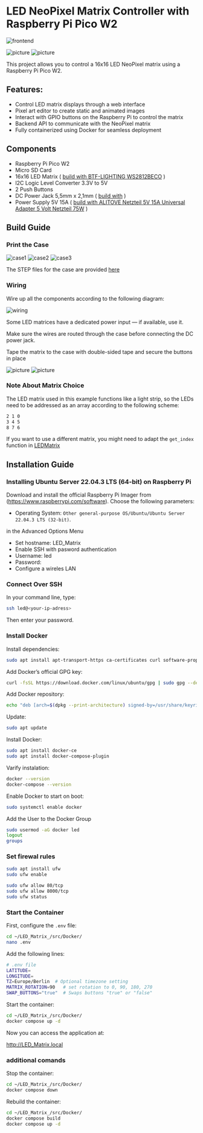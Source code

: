 # LED NeoPixel Matrix Controller with Raspberry Pi Pico W2

![frontend](./Build_Guide/img/frontend1.png)

![picture](./Build_Guide/img/Demo1.jpg)
![picture](./Build_Guide/img/Demo2.jpg)

This project allows you to control a 16x16 LED NeoPixel matrix using a Raspberry Pi Pico W2. 

## Features:
- Control LED matrix displays through a web interface
- Pixel art editor to create static and animated images
- Interact with GPIO buttons on the Raspberry Pi to control the matrix
- Backend API to communicate with the NeoPixel matrix
- Fully containerized using Docker for seamless deployment


## Components
- Raspberry Pi Pico W2
- Micro SD Card 
- 16x16 LED Matrix ( [build with BTF-LIGHTING WS2812BECO](https://www.amazon.de/dp/B088K1JH6X?ref=ppx_yo2ov_dt_b_fed_asin_title&th=1) )
- I2C Logic Level Converter 3.3V to 5V
- 2 Push Buttons
- DC Power Jack 5,5mm x 2,1mm ( [build with](https://www.amazon.de/dp/B08HGXYS4J?ref=ppx_yo2ov_dt_b_fed_asin_title) )
- Power Supply 5V 15A ( [build with ALITOVE Netzteil 5V 15A Universal Adapter 5 Volt Netzteil 75W](https://www.amazon.de/dp/B0B49ZN1LF?ref=ppx_yo2ov_dt_b_fed_asin_title&th=1) )

## Build Guide 

### Print the Case 

![case1](./Build_Guide/img/case1.jpeg)
![case2](./Build_Guide/img/case2.jpeg)
![case3](./Build_Guide/img/case3.jpeg)

The STEP files for the case are provided [here](./Build_Guide/step/)

### Wiring 

Wire up all the components according to the following diagram:

![wiring](./Build_Guide/img/wiring.png)

Some LED matrices have a dedicated power input — if available, use it.

Make sure the wires are routed through the case before connecting the DC power jack.

Tape the matrix to the case with double-sided tape and secure the buttons in place

![picture](./Build_Guide/img/Demo4.jpg)
![picture](./Build_Guide/img/Demo3.jpg)

### Note About Matrix Choice

The LED matrix used in this example functions like a light strip, so the LEDs need to be addressed as an array according to the following scheme:

```bash
2 1 0 
3 4 5
8 7 6
```

If you want to use a different matrix, you might need to adapt the `get_index` function in [LEDMatrix](./src/backend/LEDMatrix/LEDMatrix.py)

## Installation Guide

### Installing Ubuntu Server 22.04.3 LTS (64-bit) on Raspberry Pi

Download and install the official Raspberry Pi Imager from (https://www.raspberrypi.com/software).
Choose the following parameters:

- Operating System: `Other general-purpose OS/Ubuntu/Ubuntu Server 22.04.3 LTS (32-bit)`.

in the Advanced Options Menu

- Set hostname: LED_Matrix
- Enable SSH with pasword authentication 
- Username: led
- Password: <pw>
- Configure a wireles LAN

### Connect Over SSH

In your command line, type:

```bash
ssh led@<your-ip-adress>
```

Then enter your password.


### Install Docker 

Install dependencies:
```bash
sudo apt install apt-transport-https ca-certificates curl software-properties-common
```

Add Docker’s official GPG key:
```bash
curl -fsSL https://download.docker.com/linux/ubuntu/gpg | sudo gpg --dearmor -o /usr/share/keyrings/docker-archive-keyring.gpg
```

Add Docker repository:
```bash
echo "deb [arch=$(dpkg --print-architecture) signed-by=/usr/share/keyrings/docker-archive-keyring.gpg] https://download.docker.com/linux/ubuntu $(lsb_release -cs) stable" | sudo tee /etc/apt/sources.list.d/docker.list > /dev/null
```

Update:
```bash
sudo apt update
```

Install Docker:
```bash
sudo apt install docker-ce
sudo apt install docker-compose-plugin
```

Varify instalation:
```bash
docker --version
docker-compose --version
```

Enable Docker to start on boot:
```bash
sudo systemctl enable docker

```

Add the User to the Docker Group
```bash
sudo usermod -aG docker led  
logout
groups
```

### Set firewal rules 


```bash
sudo apt install ufw
sudo ufw enable
```

```bash
sudo ufw allow 80/tcp
sudo ufw allow 8000/tcp
sudo ufw status
```


### Start the Container

First, configure the `.env` file:

```bash
cd ~/LED_Matrix_/src/Docker/
nano .env
```

Add the following lines:

```bash
# .env file
LATITUDE=
LONGITUDE=
TZ=Europe/Berlin  # Optional timezone setting
MATRIX_ROTATION=90   # set rotation to 0, 90, 180, 270
SWAP_BUTTONS="true"  # Swaps buttons "true" or "false"
```


Start the container:
```bash
cd ~/LED_Matrix_/src/Docker/
docker compose up -d
```

Now you can access the application at:

http://LED_Matrix.local


### additional comands 

Stop the container:
```bash
cd ~/LED_Matrix_/src/Docker/
docker compose down
```

Rebuild the container:
```bash
cd ~/LED_Matrix_/src/Docker/
docker compose build
docker compose up -d
```
